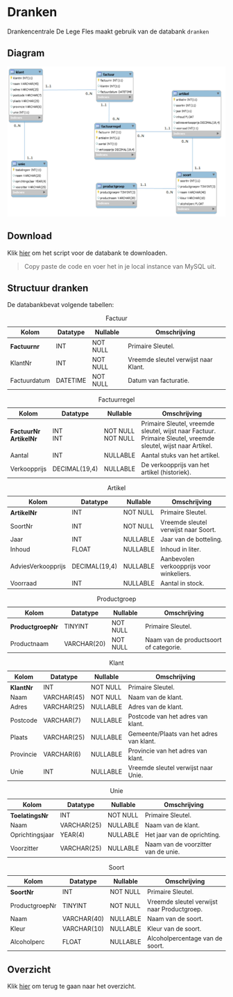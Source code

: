 # Dranken
Drankencentrale De Lege Fles maakt gebruik van de databank `dranken`

## Diagram
<img src="../../images/diagram-dranken.jpg" alt="Diagram dranken.db">

## Download
Klik [hier](https://raw.githubusercontent.com/HOGENT-Databases/DB1-Workshops/master/databases/dranken.sql) om het script voor de databank te downloaden.
> Copy paste de code en voer het in je local instance van MySQL uit.


## Structuur dranken
De databankbevat volgende tabellen:
    <table>
        <caption>Factuur</caption>
        <thead>
            <tr>
                <th>Kolom</th>
                <th>Datatype</th>
                <th>Nullable</th>
                <th>Omschrijving</th>
            </tr>
        </thead>
        <tbody>
            <tr>
                <th align="left">Factuurnr</th>
                <td>INT</td>
                <td>NOT NULL</td>
                <td>Primaire Sleutel.</td>
            </tr>
            <tr>
                <td>KlantNr</td>
                <td>INT</td>
                <td>NOT NULL</td>
                <td>Vreemde sleutel verwijst naar Klant.</td>
            </tr>
            <tr>
                <td>Factuurdatum</td>
                <td>DATETIME</td>
                <td>NOT NULL</td>
                <td>Datum van facturatie.</td>
            </tr>
        </tbody>
    </table>
    <table>
        <caption>Factuurregel</caption>
        <thead>
            <tr>
                <th>Kolom</th>
                <th>Datatype</th>
                <th>Nullable</th>
                <th>Omschrijving</th>
            </tr>
        </thead>
        <tbody>
            <tr>
                <th align="left">
                    FactuurNr<br />
                    ArtikelNr
                </th>
                <td>
                    INT<br />
                    INT
                </td>
                <td>
                    NOT NULL<br />
                    NOT NULL
                </td>
                <td>
                    Primaire Sleutel, vreemde sleutel, wijst naar Factuur.<br />
                    Primaire Sleutel, vreemde sleutel, wijst naar Artikel.
                </td>
            </tr>
            <tr>
                <td>Aantal</td>
                <td>INT</td>
                <td>NULLABLE</td>
                <td>Aantal stuks van het artikel.</td>
            </tr>
            <tr>
                <td>Verkoopprijs</td>
                <td>DECIMAL(19,4)</td>
                <td>NULLABLE</td>
                <td>De verkoopprijs van het artikel (historiek).</td>
            </tr>
        </tbody>
    </table>
    <table>
        <caption>Artikel</caption>
        <thead>
            <tr>
                <th>Kolom</th>
                <th>Datatype</th>
                <th>Nullable</th>
                <th>Omschrijving</th>
            </tr>
        </thead>
        <tbody>
            <tr>
                <th align="left">ArtikelNr</th>
                <td>INT</td>
                <td>NOT NULL</td>
                <td>Primaire Sleutel.</td>
            </tr>
            <tr>
                <td>SoortNr</td>
                <td>INT</td>
                <td>NOT NULL</td>
                <td>Vreemde sleutel verwijst naar Soort.</td>
            </tr>
            <tr>
                <td>Jaar</td>
                <td>INT</td>
                <td>NULLABLE</td>
                <td>Jaar van de botteling.</td>
            </tr>
            <tr>
                <td>Inhoud</td>
                <td>FLOAT</td>
                <td>NULLABLE</td>
                <td>Inhoud in liter.</td>
            </tr>
             <tr>
                <td>AdviesVerkoopprijs</td>
                <td>DECIMAL(19,4)</td>
                <td>NULLABLE</td>
                <td>Aanbevolen verkoopprijs voor winkeliers.</td>
            </tr>
            <tr>
                <td>Voorraad</td>
                <td>INT</td>
                <td>NULLABLE</td>
                <td>Aantal in stock.</td>
            </tr>
        </tbody>
    </table>
    <table>
        <caption>Productgroep</caption>
        <thead>
            <tr>
                <th>Kolom</th>
                <th>Datatype</th>
                <th>Nullable</th>
                <th>Omschrijving</th>
            </tr>
        </thead>
        <tbody>
            <tr>
                <th align="left">ProductgroepNr</th>
                <td>TINYINT</td>
                <td>NOT NULL</td>
                <td>Primaire Sleutel.</td>
            </tr>
            <tr>
                <td>Productnaam</td>
                <td>VARCHAR(20)</td>
                <td>NOT NULL</td>
                <td>Naam van de productsoort of categorie.</td>
            </tr>
        </tbody>
    </table>
    <table>
        <caption>Klant</caption>
        <thead>
            <tr>
                <th>Kolom</th>
                <th>Datatype</th>
                <th>Nullable</th>
                <th>Omschrijving</th>
            </tr>
        </thead>
        <tbody>
            <tr>
                <th align="left">KlantNr</th>
                <td>INT</td>
                <td>NOT NULL</td>
                <td>Primaire Sleutel.</td>
            </tr>
            <tr>
                <td>Naam</td>
                <td>VARCHAR(45)</td>
                <td>NOT NULL</td>
                <td>Naam van de klant.</td>
            </tr>
            <tr>
                <td>Adres</td>
                <td>VARCHAR(25)</td>
                <td>NULLABLE</td>
                <td>Adres van de klant.</td>
            </tr>
            <tr>
                <td>Postcode</td>
                <td>VARCHAR(7)</td>
                <td>NULLABLE</td>
                <td>Postcode van het adres van klant.</td>
            </tr>
            <tr>
                <td>Plaats</td>
                <td>VARCHAR(25)</td>
                <td>NULLABLE</td>
                <td>Gemeente/Plaats van het adres van klant.</td>
            </tr>
            <tr>
                <td>Provincie</td>
                <td>VARCHAR(6)</td>
                <td>NULLABLE</td>
                <td>Provincie van het adres van klant.</td>
            </tr>
            <tr>
                <td>Unie</td>
                <td>INT</td>
                <td>NULLABLE</td>
                <td>Vreemde sleutel verwijst naar Unie.</td>
            </tr>
        </tbody>
    </table>
    <table>
        <caption>Unie</caption>
        <thead>
            <tr>
                <th>Kolom</th>
                <th>Datatype</th>
                <th>Nullable</th>
                <th>Omschrijving</th>
            </tr>
        </thead>
        <tbody>
            <tr>
                <th align="left">ToelatingsNr</th>
                <td>INT</td>
                <td>NOT NULL</td>
                <td>Primaire Sleutel.</td>
            </tr>
            <tr>
                <td>Naam</td>
                <td>VARCHAR(25)</td>
                <td>NULLABLE</td>
                <td>Naam van de klant.</td>
            </tr>
            <tr>
                <td>Oprichtingsjaar</td>
                <td>YEAR(4)</td>
                <td>NULLABLE</td>
                <td>Het jaar van de oprichting.</td>
            </tr>
            <tr>
                <td>Voorzitter</td>
                <td>VARCHAR(25)</td>
                <td>NULLABLE</td>
                <td>Naam van de voorzitter van de unie.</td>
            </tr>
        </tbody>
    </table>
        <table>
        <caption>Soort</caption>
        <thead>
            <tr>
                <th>Kolom</th>
                <th>Datatype</th>
                <th>Nullable</th>
                <th>Omschrijving</th>
            </tr>
        </thead>
        <tbody>
            <tr>
                <th align="left">SoortNr</th>
                <td>INT</td>
                <td>NOT NULL</td>
                <td>Primaire Sleutel.</td>
            </tr>
            <tr>
                <td>ProductgroepNr</td>
                <td>TINYINT</td>
                <td>NOT NULL</td>
                <td>Vreemde sleutel verwijst naar Productgroep.</td>
            </tr>
            <tr>
                <td>Naam</td>
                <td>VARCHAR(40)</td>
                <td>NULLABLE</td>
                <td>Naam van de soort.</td>
            </tr>
            <tr>
                <td>Kleur</td>
                <td>VARCHAR(10)</td>
                <td>NULLABLE</td>
                <td>Kleur van de soort.</td>
            </tr>
            <tr>
                <td>Alcoholperc</td>
                <td>FLOAT</td>
                <td>NULLABLE</td>
                <td>Alcoholpercentage van de soort.</td>
            </tr>
        </tbody>
    </table>

## Overzicht
Klik [hier](/workshops/07-SQL/exercises.md) om terug te gaan naar het overzicht.

